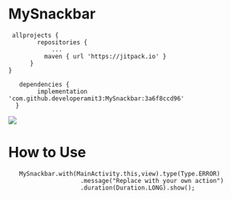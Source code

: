 # MySnackbar

     allprojects {
	     	repositories {
		     	...
	  		  maven { url 'https://jitpack.io' }
		  }
   	}
    
       dependencies {
	        implementation 'com.github.developeramit3:MySnackbar:3a6f8ccd96'
	  }
  
  
  [![](https://jitpack.io/v/developeramit3/MySnackbar.svg)](https://jitpack.io/#developeramit3/MySnackbar)
  
  
  # How to Use
  
       MySnackbar.with(MainActivity.this,view).type(Type.ERROR)
                        .message("Replace with your own action")
                        .duration(Duration.LONG).show();
